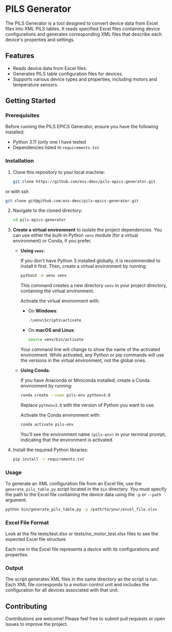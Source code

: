 # PILS Generator

The PILS Generator is a tool designed to convert device data from Excel files into XML PILS tables. It reads specified Excel files containing device configurations and generates corresponding XML files that describe each device's properties and settings.

## Features

- Reads device data from Excel files.
- Generates PILS table configuration files for devices.
- Supports various device types and properties, including motors and temperature sensors.

## Getting Started

### Prerequisites

Before running the PILS EPICS Generator, ensure you have the following installed:

- Python 3.11 (only one I have tested
- Dependencies listed in `requirements.txt`

### Installation

1. Clone this repository to your local machine:

   ```bash
   git clone https://github.com/ess-dmsc/pils-epics-generator.git
   ```

or with ssh

   ```bash
   git clone git@github.com:ess-dmsc/pils-epics-generator.git
   ```

2. Navigate to the cloned directory:

   ```bash
   cd pils-epics-generator
   ```

3. **Create a virtual environment** to isolate the project dependencies. You can use either the built-in Python `venv` module (for a virtual environment) or Conda, if you prefer.

   - **Using `venv`**:

     If you don't have Python 3 installed globally, it is recommended to install it first. Then, create a virtual environment by running:

     ```bash
     python3 -m venv venv
     ```

     This command creates a new directory `venv` in your project directory, containing the virtual environment.

     Activate the virtual environment with:

     - On **Windows**:

       ```cmd
       .\venv\Scripts\activate
       ```

     - On **macOS and Linux**:

       ```bash
       source venv/bin/activate
       ```

     Your command line will change to show the name of the activated environment. While activated, any Python or pip commands will use the versions in the virtual environment, not the global ones.

   - **Using Conda**:

     If you have Anaconda or Miniconda installed, create a Conda environment by running:

     ```bash
     conda create --name pils-env python=3.8
     ```

     Replace `python=3.8` with the version of Python you want to use.

     Activate the Conda environment with:

     ```bash
     conda activate pils-env
     ```

     You'll see the environment name `(pils-env)` in your terminal prompt, indicating that the environment is activated.

4. Install the required Python libraries:

   ```bash
   pip install -r requirements.txt
   ```

### Usage

To generate an XML configuration file from an Excel file, use the `generate_pils_table.py` script located in the `bin` directory. You must specify the path to the Excel file containing the device data using the `-p` or `--path` argument.

```bash
python bin/generate_pils_table.py -p /path/to/your/excel_file.xlsx
```

### Excel File Format

Look at the file tests/test.xlsx or tests/no_motor_test.xlsx files to see the expected Excel file structure

Each row in the Excel file represents a device with its configurations and properties.

### Output

The script generates XML files in the same directory as the script is run. Each XML file corresponds to a motion control unit and includes the configuration for all devices associated with that unit.

## Contributing

Contributions are welcome! Please feel free to submit pull requests or open issues to improve the project.
